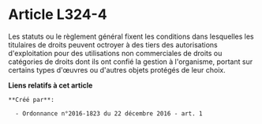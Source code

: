 # Article L324-4

Les statuts ou le règlement général fixent les conditions dans lesquelles les titulaires de droits peuvent octroyer à des
tiers des autorisations d'exploitation pour des utilisations non commerciales de droits ou catégories de droits dont ils ont
confié la gestion à l'organisme, portant sur certains types d'œuvres ou d'autres objets protégés de leur choix.

**Liens relatifs à cet article**

	**Créé par**:

	  - Ordonnance n°2016-1823 du 22 décembre 2016 - art. 1

